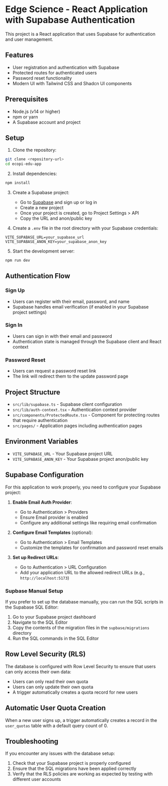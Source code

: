 # Edge Science - React Application with Supabase Authentication

This project is a React application that uses Supabase for authentication and user management.

## Features

- User registration and authentication with Supabase
- Protected routes for authenticated users
- Password reset functionality
- Modern UI with Tailwind CSS and Shadcn UI components

## Prerequisites

- Node.js (v14 or higher)
- npm or yarn
- A Supabase account and project

## Setup

1. Clone the repository:
```bash
git clone <repository-url>
cd ecopi-edu-app
```

2. Install dependencies:
```bash
npm install
```

3. Create a Supabase project:
   - Go to [Supabase](https://supabase.com/) and sign up or log in
   - Create a new project
   - Once your project is created, go to Project Settings > API
   - Copy the URL and anon/public key

4. Create a `.env` file in the root directory with your Supabase credentials:
```
VITE_SUPABASE_URL=your_supabase_url
VITE_SUPABASE_ANON_KEY=your_supabase_anon_key
```

5. Start the development server:
```bash
npm run dev
```

## Authentication Flow

### Sign Up
- Users can register with their email, password, and name
- Supabase handles email verification (if enabled in your Supabase project settings)

### Sign In
- Users can sign in with their email and password
- Authentication state is managed through the Supabase client and React context

### Password Reset
- Users can request a password reset link
- The link will redirect them to the update password page

## Project Structure

- `src/lib/supabase.ts` - Supabase client configuration
- `src/lib/auth-context.tsx` - Authentication context provider
- `src/components/ProtectedRoute.tsx` - Component for protecting routes that require authentication
- `src/pages/` - Application pages including authentication pages

## Environment Variables

- `VITE_SUPABASE_URL` - Your Supabase project URL
- `VITE_SUPABASE_ANON_KEY` - Your Supabase project anon/public key

## Supabase Configuration

For this application to work properly, you need to configure your Supabase project:

1. **Enable Email Auth Provider**:
   - Go to Authentication > Providers
   - Ensure Email provider is enabled
   - Configure any additional settings like requiring email confirmation

2. **Configure Email Templates** (optional):
   - Go to Authentication > Email Templates
   - Customize the templates for confirmation and password reset emails

3. **Set up Redirect URLs**:
   - Go to Authentication > URL Configuration
   - Add your application URL to the allowed redirect URLs (e.g., `http://localhost:5173`)

### Supbase Manual Setup

If you prefer to set up the database manually, you can run the SQL scripts in the Supabase SQL Editor:

1. Go to your Supabase project dashboard
2. Navigate to the SQL Editor
3. Copy the contents of the migration files in the `supbase/migrations` directory
4. Run the SQL commands in the SQL Editor

## Row Level Security (RLS)

The database is configured with Row Level Security to ensure that users can only access their own data:

- Users can only read their own quota
- Users can only update their own quota
- A trigger automatically creates a quota record for new users

## Automatic User Quota Creation

When a new user signs up, a trigger automatically creates a record in the `user_quotas` table with a default query count of 0.

## Troubleshooting

If you encounter any issues with the database setup:

1. Check that your Supabase project is properly configured
2. Ensure that the SQL migrations have been applied correctly
3. Verify that the RLS policies are working as expected by testing with different user accounts 

